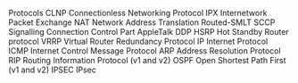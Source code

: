 Protocols
    CLNP Connectionless Networking Protocol
    IPX Internetwork Packet Exchange
    NAT Network Address Translation
    Routed-SMLT
    SCCP Signalling Connection Control Part
    AppleTalk DDP
    HSRP Hot Standby Router protocol
    VRRP Virtual Router Redundancy Protocol
    IP Internet Protocol
    ICMP Internet Control Message Protocol
    ARP Address Resolution Protocol
    RIP Routing Information Protocol (v1 and v2)
    OSPF Open Shortest Path First (v1 and v2)
    IPSEC IPsec
